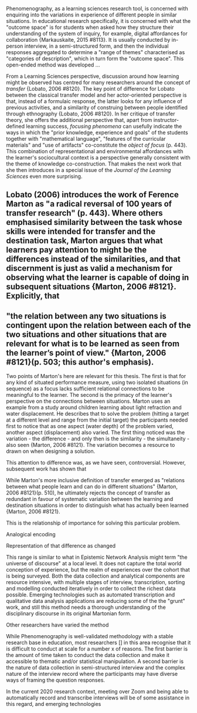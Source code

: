 Phenomenography, as a learning sciences research tool, is concerned with enquiring into the variations in experience of different people in similar situations. In educational research specifically, it is concerned with what the "outcome space" is for students when asked how they structure their understanding of the system of inquiry, for example, digital affordances for collaboration {Markauskaite, 2015 #8113}. It is usually conducted by  in-person interview, in a semi-structured form, and then the individual responses aggregated to determine a "range of themes"  characterised as "categories of description", which in turn form the "outcome space". This open-ended method was developed ...

From a Learning Sciences perspective, discussion around how learning might be observed has centred for many researchers around the concept of _transfer_ {Lobato, 2006 #8120}. The key point of difference for Lobato between the classical transfer model and her actor-oriented perspective is that, instead of a formulaic response, the latter looks for any influence of previous activities, and a similarity of construing between people identified through ethnography {Lobato, 2006 #8120}. In her critique of transfer theory, she offers the additional perspective that, apart from instructor-defined learning success, _focusing phenomena_ can usefully indicate the ways in which the "prior knowledge, experience and goals" of the students  together with "mathematical language", "features of the curricular materials" and "use of artifacts" co-constitute the _object of focus_ (p. 443). This combination of representational and environmental affordances with the learner's sociocultural context is a perspective generally consistent with the theme of knowledge co-construction. That makes the next work that she then introduces in a special issue of the _Journal of the Learning Sciences_ even more surprising.

Lobato (2006) introduces the work of Ference Marton as "a radical reversal of 100 years of transfer research" (p. 443). Where others emphasised similarity between the task whose skills were intended for transfer and the destination task, Marton argues that what learners pay attention to might be the differences instead of the similarities, and that discernment is just as valid a mechanism for observing what the learner is capable of doing in subsequent situations {Marton, 2006 #8121}. Explicitly, that
--
"the relation between any two situations is contingent upon the relation between each of the two situations and other situations that are relevant for what is to be learned **as seen from the learner’s point of view**." {Marton, 2006 #8121}(p. 503; this author's emphasis).
--

Two points of Marton's here are relevant for this thesis. The first is that for any kind of situated performance measure, using two isolated situations (in sequence) as a focus lacks sufficient relational connections to be meaningful to the learner. The second is the primacy of the learner's perspective on the connections between situations. Marton uses an example from a study around children learning about light refraction and water displacement. He describes that to solve the problem (hitting a target at a different level and range from the initial target) the participants needed first to notice that as one aspect (water depth) of the problem varied, another aspect (displacement) also varied. The first thing noticed was the variation - the difference - and only then is the similarity - the simultaneity -  also seen {Marton, 2006 #8121}. The variation becomes a resource to drawn on when designing a solution.

This attention to difference was, as we have seen, controversial. However, subsequent work has shown that 

While Marton's more inclusive definition of transfer emerged as "relations between what people learn and can do in different situations" {Marton, 2006 #8121}(p. 510), he ultimately rejects the concept of transfer as redundant in favour of  systematic variation between the learning and destination situations in order to distinguish what has actually been learned {Marton, 2006 #8121}.



This is the relationship of importance for solving this particular problem.  



Analogical encoding

Representation of that difference as changed





This range is similar to what in Epistemic Network Analysis might term "the universe of discourse" at a local level. It does not capture the total world conception of experience, but the realm of experiences over the cohort that is being surveyed. Both the data collection and analytical components are resource intensive, with multiple stages of interview, transcription, sorting and modelling conducted iteratively in order to collect the richest data possible. Emerging technologies such as automated transcription and qualitative data analysis applications are reducing some of the the "grunt" work, and still this method needs a thorough understanding of the disciplinary discourse in its original Martonian form.

Other researchers have varied the method

While Phenomenography is well-validated methodology with a stable research base in education, most researchers [] in this area recognise that it is difficult to conduct at scale for a number x of reasons. The first barrier is the amount of time taken to conduct the data collection and make it accessible to thematic and/or statistical manipulation. A second barrier is the nature of data collection in semi-structured interview and the complex nature of the interview record where the participants may have diverse ways of framing the question responses.


In the current 2020 research context, meeting over Zoom and being able to automatically record and transcribe interviews will be of some assistance in this regard, and emerging technologies   
